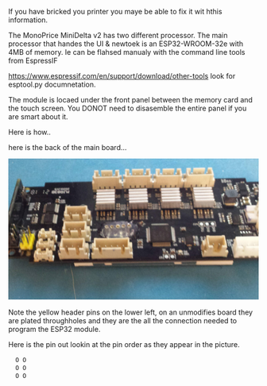 
If you have bricked you printer you maye be able to fix it wit hthis information.


The MonoPrice MiniDelta v2 has two different processor. The main processor that handes the UI & newtoek is an ESP32-WROOM-32e with 4MB of memory. 
Ie can be flahsed manualy with the command line tools from EspressIF 

https://www.espressif.com/en/support/download/other-tools look for esptool.py documnetation.

The module is locaed under the front panel between the memory card and the touch screen. You DONOT need to disasemble the entire panel if you are smart about it.

Here is how..

here is the back of the main board...


![pic1](/pics/20220801_200219.jpg)

Note the yellow header pins on the lower left, on an unmodifies board they are plated throughholes and they are the all the connection needed to program the ESP32 module.

Here is the pin out lookin at the pin order as they appear in the picture.

      O O 
      O O
      O O
